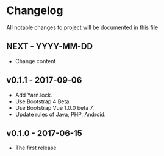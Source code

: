 Changelog
===
All notable changes to project will be documented in this file


## NEXT - YYYY-MM-DD
- Change content


## v0.1.1 - 2017-09-06

- Add Yarn.lock.
- Use Bootstrap 4 Beta.
- Use Bootstrap Vue 1.0.0 beta 7.
- Update rules of Java, PHP, Android.

## v0.1.0 - 2017-06-15

- The first release
